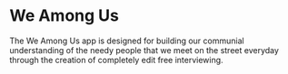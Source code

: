 # We Among Us

The We Among Us app is designed for building our communial understanding of the needy people that we meet on the street everyday through the creation of completely edit free interviewing.

